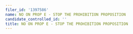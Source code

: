 ```yaml
---
filer_id: '1397586'
name: NO ON PROP E - STOP THE PROHIBITION PROPOSITION
candidate_controlled_id: ''
title: NO ON PROP E - STOP THE PROHIBITION PROPOSITION
---
```

